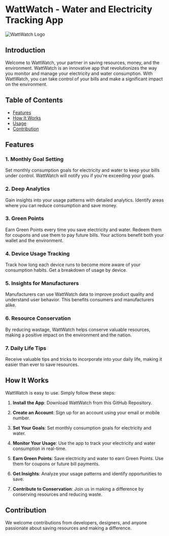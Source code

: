 # WattWatch - Water and Electricity Tracking App

![WattWatch Logo](insert_logo_image_url_here)

## Introduction

Welcome to WattWatch, your partner in saving resources, money, and the environment. WattWatch is an innovative app that revolutionizes the way you monitor and manage your electricity and water consumption. With WattWatch, you can take control of your bills and make a significant impact on the environment.

## Table of Contents

- [Features](#features)
- [How It Works](#how-it-works)
- [Usage](#usage)
- [Contribution](#contribution)

## Features

### 1. Monthly Goal Setting

Set monthly consumption goals for electricity and water to keep your bills under control. WattWatch will notify you if you're exceeding your goals.

### 2. Deep Analytics

Gain insights into your usage patterns with detailed analytics. Identify areas where you can reduce consumption and save money.

### 3. Green Points

Earn Green Points every time you save electricity and water. Redeem them for coupons and use them to pay future bills. Your actions benefit both your wallet and the environment.

### 4. Device Usage Tracking

Track how long each device runs to become more aware of your consumption habits. Get a breakdown of usage by device.

### 5. Insights for Manufacturers

Manufacturers can use WattWatch data to improve product quality and understand user behavior. This benefits consumers and manufacturers alike.

### 6. Resource Conservation

By reducing wastage, WattWatch helps conserve valuable resources, making a positive impact on the environment and the nation.

### 7. Daily Life Tips

Receive valuable tips and tricks to incorporate into your daily life, making it easier than ever to save resources.

## How It Works

WattWatch is easy to use. Simply follow these steps:

1. **Install the App**: Download WattWatch from this GitHub Repository.

2. **Create an Account**: Sign up for an account using your email or mobile number.

3. **Set Your Goals**: Set monthly consumption goals for electricity and water.

4. **Monitor Your Usage**: Use the app to track your electricity and water consumption in real-time.

5. **Earn Green Points**: Save electricity and water to earn Green Points. Use them for coupons or future bill payments.

6. **Get Insights**: Analyze your usage patterns and identify opportunities to save.

7. **Contribute to Conservation**: Join us in making a difference by conserving resources and reducing waste.

## Contribution

We welcome contributions from developers, designers, and anyone passionate about saving resources and making a difference.

